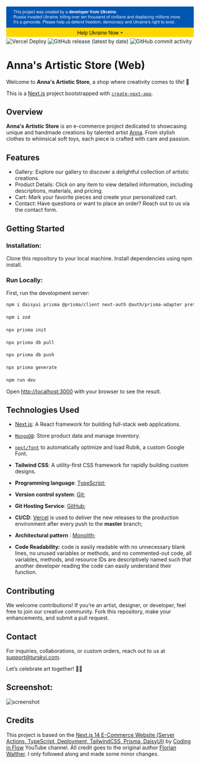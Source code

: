 [![Stand With Ukraine](https://raw.githubusercontent.com/vshymanskyy/StandWithUkraine/main/banner-direct-single.svg)](https://stand-with-ukraine.pp.ua)
![Vercel Deploy](https://therealsujitk-vercel-badge.vercel.app/?app=an-artist-art&style=plastic)
![GitHub release (latest by date)](https://img.shields.io/github/v/release/Turskyi/nextjs-ecommerce)
<img alt="GitHub commit activity" src="https://img.shields.io/github/commit-activity/m/Turskyi/nextjs-ecommerce">

# Anna's Artistic Store (Web)

Welcome to **Anna's Artistic Store**, a shop where creativity comes to life! 🎨

This is a [Next.js](https://nextjs.org/) project bootstrapped
with [`create-next-app`](https://github.com/vercel/next.js/tree/canary/packages/create-next-app).

## Overview

**Anna's Artistic Store** is an e-commerce project dedicated to showcasing unique and
handmade creations by talented
artist [Anna](https://www.instagram.com/anartistart).
From stylish clothes to
whimsical soft toys, each piece is crafted with care and passion.

## Features

- Gallery: Explore our gallery to discover a delightful collection of artistic
  creations.
- Product Details: Click on any item to view detailed information, including
  descriptions, materials, and pricing.
- Cart: Mark your favorite pieces and create your personalized cart.
- Contact: Have questions or want to place an order?
  Reach out to us via the contact form.

## Getting Started

### Installation:

Clone this repository to your local machine.
Install dependencies using npm install.

### Run Locally:

First, run the development server:

```bash
npm i daisyui prisma @prisma/client next-auth @auth/prisma-adapter prettier eslint-config-prettier prettier-plugin-tailwindcss

npm i zod

npx prisma init

npx prisma db pull

npx prisma db push

npx prisma generate

npm run dev

```

Open [http://localhost:3000](http://localhost:3000) with your browser to see the
result.

## Technologies Used

- [Next.js](https://nextjs.org/): A React framework for building full-stack web
  applications.

- [`MongoDB`](https://www.mongodb.com/): Store product data and manage
  inventory.

- [`next/font`](https://nextjs.org/docs/basic-features/font-optimization) to
  automatically optimize and load Rubik, a custom Google Font.

- **Tailwind CSS**: A utility-first CSS framework for rapidly building custom
  designs.

- **Programming language**: [TypeScript](https://www.typescriptlang.org);

- **Version control system**: [Git](https://git-scm.com);

- **Git Hosting Service**: [GitHub](https://github.com);

- **CI/CD**: [Vercel](https://vercel.com/features/previews) is used to
  deliver the new releases to the production environment after every push to the
  **master** branch;

- **Architectural pattern** :
  [Monolith](https://learn.microsoft.com/en-us/dotnet/architecture/modern-web-apps-azure/common-web-application-architectures#all-in-one-applications);

- **Code Readability:** code is easily readable with no unnecessary blank lines,
  no unused variables
  or methods, and no commented-out code, all variables, methods, and resource
  IDs are descriptively
  named such that another developer reading the code can easily understand their
  function.

## Contributing

We welcome contributions!
If you’re an artist, designer, or developer, feel free to join our creative
community.
Fork this repository, make your enhancements, and submit a pull request.

## Contact

For inquiries, collaborations, or custom orders, reach out to us at
support@turskyi.com.

Let’s celebrate art together! 🌟🎨

## Screenshot:

<!--suppress CheckImageSize -->
<img src="screenshots/Web-Screenshot-2024-04-14.png" width="700"  alt="screenshot">

## Credits

This project is based on the
[Next.js 14 E-Commerce Website (Server Actions, TypeScript, Deployment, TailwindCSS, Prisma, DaisyUI)](https://youtu.be/AaiijESQH5o?si=2Bxmsw5_tHhQ6gEN)
by [Coding in Flow](https://github.com/codinginflow) YouTube channel.
All credit goes to the original author
[Florian Walther](https://github.com/florianwalther-private).
I only followed along and made some minor changes.
